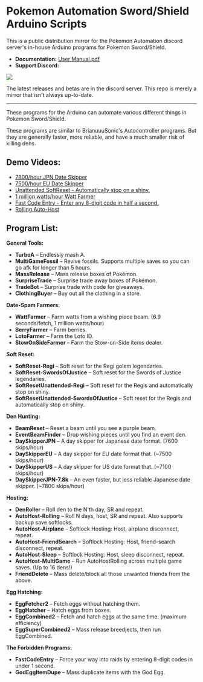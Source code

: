 # Pokemon Automation Sword/Shield Arduino Scripts
This is a public distribution mirror for the Pokemon Automation discord server's in-house Arduino programs for Pokemon Sword/Shield.

 - **Documentation:** [User Manual.pdf](!User%20Manual.pdf)
 - **Support Discord:**

[<img src="https://canary.discordapp.com/api/guilds/695809740428673034/widget.png?style=banner2">](https://discord.gg/cQ4gWxN)

The latest releases and betas are in the discord server. This repo is merely a mirror that isn't always up-to-date.

-----

These programs for the Arduino can automate various different things in Pokemon Sword/Shield.

These programs are similar to BrianuuuSonic's Autocontroller programs. But they are generally faster, more reliable, and have a much smaller risk of killing dens.

## Demo Videos:
 - [7800/hour JPN Date Skipper](https://cdn.discordapp.com/attachments/755635697737531544/755637307167735888/DaySkipperJPN-7.8k.mov)
 - [7500/hour EU Date Skipper](https://cdn.discordapp.com/attachments/755635697737531544/755638422558736434/DaySkipperEU-7.5k.mov)
 - [Unattended SoftReset - Automatically stop on a shiny.](https://cdn.discordapp.com/attachments/755635697737531544/772244388109090817/ShinyTerrakion.mp4)
 - [1 million watts/hour Watt Farmer](https://cdn.discordapp.com/attachments/755635697737531544/755640509376233522/WattFarmer.mov)
 - [Fast Code Entry - Enter any 8-digit code in half a second.](https://cdn.discordapp.com/attachments/755635697737531544/755642709183561789/FastCodeEntry.mov)
 - [Rolling Auto-Host](https://cdn.discordapp.com/attachments/755635697737531544/755891856172253194/RollingAutoHost.mov)

## Program List:

**General Tools:**
-	**TurboA** – Endlessly mash A.
-	**MultiGameFossil** – Revive fossils. Supports multiple saves so you can go afk for longer than 5 hours.
-	**MassRelease** – Mass release boxes of Pokémon.
-	**SurpriseTrade** – Surprise trade away boxes of Pokémon.
-	**TradeBot** – Surprise trade with code for giveaways.
-	**ClothingBuyer** – Buy out all the clothing in a store.

**Date-Spam Farmers:**
-	**WattFarmer** – Farm watts from a wishing piece beam. (6.9 seconds/fetch, 1 million watts/hour)
-	**BerryFarmer** – Farm berries.
-	**LotoFarmer** – Farm the Loto ID.
-	**StowOnSideFarmer** – Farm the Stow-on-Side items dealer.

**Soft Reset:**
-	**SoftReset-Regi** – Soft reset for the Regi golem legendaries.
-	**SoftReset-SwordsOfJustice** – Soft reset for the Swords of Justice legendaries.
-	**SoftResetUnattended-Regi** – Soft reset for the Regis and automatically stop on shiny.
-	**SoftResetUnattended-SwordsOfJustice** – Soft reset for the Regis and automatically stop on shiny.

**Den Hunting:**
-	**BeamReset** – Reset a beam until you see a purple beam.
-	**EventBeamFinder** – Drop wishing pieces until you find an event den.
-	**DaySkipperJPN** – A day skipper for Japanese date format. (7600 skips/hour)
-	**DaySkipperEU** – A day skipper for EU date format that. (~7500 skips/hour)
-	**DaySkipperUS** – A day skipper for US date format that. (~7100 skips/hour)
-	**DaySkipperJPN-7.8k** – An even faster, but less reliable Japanese date skipper. (~7800 skips/hour)

**Hosting:**
-	**DenRoller** – Roll den to the N'th day, SR and repeat.
-	**AutoHost-Rolling** – Roll N days, host, SR and repeat. Also supports backup save softlocks.
-	**AutoHost-Airplane** – Softlock Hosting: Host, airplane disconnect, repeat.
-	**AutoHost-FriendSearch** – Softlock Hosting: Host, friend-search disconnect, repeat.
-	**AutoHost-Sleep** – Softlock Hosting: Host, sleep disconnect, repeat.
-	**AutoHost-MultiGame** – Run AutoHostRolling across multiple game saves. (Up to 16 dens!)
-	**FriendDelete** – Mass delete/block all those unwanted friends from the above.

**Egg Hatching:**
-	**EggFetcher2** – Fetch eggs without hatching them.
-	**EggHatcher** – Hatch eggs from boxes.
-	**EggCombined2** – Fetch and hatch eggs at the same time. (maximum efficiency)
-	**EggSuperCombined2** – Mass release breedjects, then run EggCombined.

**The Forbidden Programs:**
-	**FastCodeEntry** – Force your way into raids by entering 8-digit codes in under 1 second.
-	**GodEggItemDupe** – Mass duplicate items with the God Egg.

